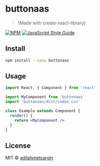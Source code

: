 # buttonaas

> (Made with create-react-library)

[![NPM](https://img.shields.io/npm/v/buttonaas.svg)](https://www.npmjs.com/package/buttonaas) [![JavaScript Style Guide](https://img.shields.io/badge/code_style-standard-brightgreen.svg)](https://standardjs.com)

## Install

```bash
npm install --save buttonaas
```

## Usage

```jsx
import React, { Component } from 'react'

import MyComponent from 'buttonaas'
import 'buttonaas/dist/index.css'

class Example extends Component {
  render() {
    return <MyComponent />
  }
}
```

## License

MIT © [adilahmetsargin](https://github.com/adilahmetsargin)
